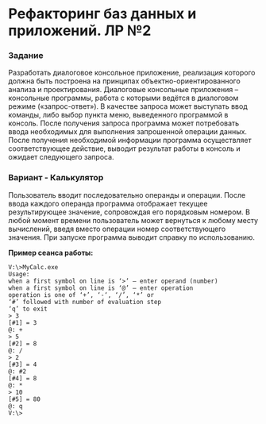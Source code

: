 # Рефакторинг баз данных и приложений. ЛР №2
### Задание
Разработать диалоговое консольное приложение, реализация которого должна быть построена на принципах
объектно-ориентированного анализа и проектирования. Диалоговые консольные приложения – консольные
программы, работа с которыми ведётся в диалоговом режиме («запрос-ответ»). В качестве запроса может
выступать ввод команды, либо выбор пункта меню, выведенного программой в консоль. После получения
запроса программа может потребовать ввода необходимых для выполнения запрошенной операции данных.
После получения необходимой информации программа осуществляет соответствующее действие, выводит
результат работы в консоль и ожидает следующего запроса.
### Вариант - Калькулятор
Пользователь вводит последовательно операнды и операции. После ввода каждого операнда программа
отображает текущее результирующее значение, сопровождая его порядковым номером. В любой момент
времени пользователь может вернуться к любому месту вычислений, введя вместо операции номер
соответствующего значения.
При запуске программа выводит справку по использованию.

**Пример сеанса работы:**
```
V:\>MyCalc.exe
Usage:
when a first symbol on line is ‘>’ – enter operand (number)
when a first symbol on line is ‘@’ – enter operation
operation is one of ‘+’, ‘-‘, ‘/’, ‘*’ or
‘#’ followed with number of evaluation step
‘q’ to exit
> 3
[#1] = 3
@: +
> 5
[#2] = 8
@: /
> 2
[#3] = 4
@: #2
[#4] = 8
@: *
> 10
[#5] = 80
@: q
V:\>
```
